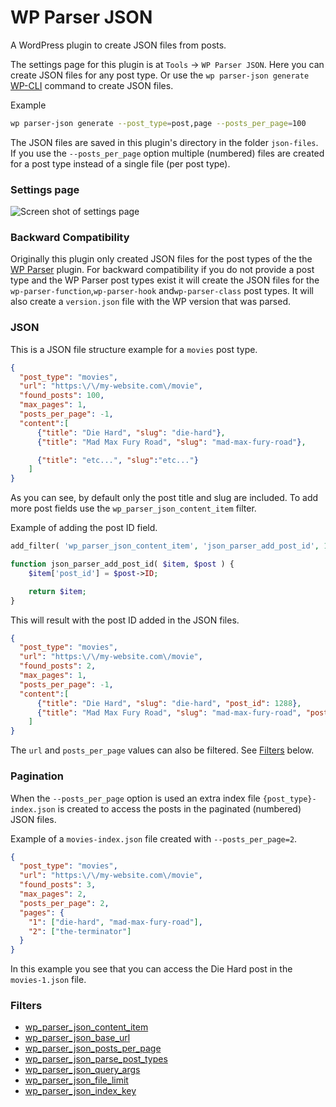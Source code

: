 # WP Parser JSON

A WordPress plugin to create JSON files from posts.

The settings page for this plugin is at `Tools` -> `WP Parser JSON`. Here you can create JSON files for any post type. Or use the `wp parser-json generate` [WP-CLI](https://wp-cli.org/) command to create JSON files.

Example
```bash
wp parser-json generate --post_type=post,page --posts_per_page=100
```

The JSON files are saved in this plugin's directory in the folder `json-files`. If you use the `--posts_per_page` option multiple (numbered) files are created for a post type instead of a single file (per post type).

### Settings page

![Screen shot of settings page](https://user-images.githubusercontent.com/1436618/54931180-d271e600-4f18-11e9-896d-497efb249b11.png)

### Backward Compatibility

Originally this plugin only created JSON files for the post types of the the [WP Parser](https://github.com/WordPress/phpdoc-parser) plugin. For backward compatibility if you do not provide a post type and the WP Parser post types exist it will create the JSON files for the `wp-parser-function`,`wp-parser-hook` and`wp-parser-class` post types. It will also create a `version.json` file with the WP version that was parsed.

### JSON

This is a JSON file structure example for a `movies` post type. 

```json
{
  "post_type": "movies",
  "url": "https:\/\/my-website.com\/movie",
  "found_posts": 100,
  "max_pages": 1,
  "posts_per_page": -1,
  "content":[
      {"title": "Die Hard", "slug": "die-hard"},
      {"title": "Mad Max Fury Road", "slug": "mad-max-fury-road"},

      {"title": "etc...", "slug":"etc..."}
    ]
}
```
As you can see, by default only the post title and slug are included. To add more post fields use the `wp_parser_json_content_item` filter.

Example of adding the post ID field.

```php
add_filter( 'wp_parser_json_content_item', 'json_parser_add_post_id', 10, 2 );

function json_parser_add_post_id( $item, $post ) {
	$item['post_id'] = $post->ID;

	return $item;
}
```

This will result with the post ID added in the JSON files.

```json
{
  "post_type": "movies",
  "url": "https:\/\/my-website.com\/movie",
  "found_posts": 2,
  "max_pages": 1,
  "posts_per_page": -1,
  "content":[
      {"title": "Die Hard", "slug": "die-hard", "post_id": 1288},
      {"title": "Mad Max Fury Road", "slug": "mad-max-fury-road", "post_id": 2768}
    ]
}
```

The `url` and `posts_per_page` values can also be filtered. See [Filters](https://github.com/keesiemeijer/wp-parser-json#filters) below.

### Pagination

When the `--posts_per_page` option is used an extra index file `{post_type}-index.json` is created to access the posts in the paginated (numbered) JSON files.

Example of a `movies-index.json` file created with `--posts_per_page=2`.

```json
{
  "post_type": "movies",
  "url": "https:\/\/my-website.com\/movie",
  "found_posts": 3,
  "max_pages": 2,
  "posts_per_page": 2,
  "pages": {
    "1": ["die-hard", "mad-max-fury-road"],
    "2": ["the-terminator"]
  }
}
```

In this example you see that you can access the Die Hard post in the `movies-1.json` file.

### Filters

* [wp_parser_json_content_item](https://github.com/keesiemeijer/wp-parser-json/blob/9d002c10cc0b8a5a2e587de0fd477ddb6ae4205a/class-wp-parser-json-query.php#L77)
* [wp_parser_json_base_url](https://github.com/keesiemeijer/wp-parser-json/blob/9d002c10cc0b8a5a2e587de0fd477ddb6ae4205a/class-wp-parser-json-query.php#L284)
* [wp_parser_json_posts_per_page](https://github.com/keesiemeijer/wp-parser-json/blob/549b70e92225606d82f05199cd5e26d0c15a9385/class-wp-parser-json-file.php#L180)
* [wp_parser_json_parse_post_types](https://github.com/keesiemeijer/wp-parser-json/blob/9d002c10cc0b8a5a2e587de0fd477ddb6ae4205a/class-wp-parser-json-file.php#L144)
* [wp_parser_json_query_args](https://github.com/keesiemeijer/wp-parser-json/blob/9d002c10cc0b8a5a2e587de0fd477ddb6ae4205a/class-wp-parser-json-query.php#L213)
* [wp_parser_json_file_limit](https://github.com/keesiemeijer/wp-parser-json/blob/9d002c10cc0b8a5a2e587de0fd477ddb6ae4205a/class-wp-parser-json-file.php#L178)
* [wp_parser_json_index_key](https://github.com/keesiemeijer/wp-parser-json/blob/9d002c10cc0b8a5a2e587de0fd477ddb6ae4205a/class-wp-parser-json-file.php#L27)

